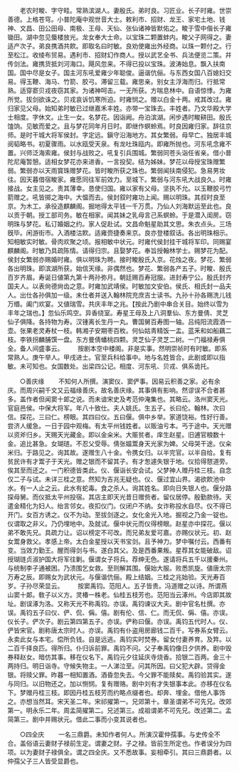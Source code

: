 <!-- { "loadSidebar": true } -->
　　老农时畯、字守畦。常熟滨湖人。妻殷氏。弟时良。习匠业。长子时雍。世崇善德。上格苍穹。小普陀庵中观世音大士。敕利市、招财、龙王、家宅土地、钱神、文昌、田公田母、南极、王母、天仙、张仙诸神皆默佑之。畯于雪中偕长子雍锄田。湖中忽见蜃楼放光。龙女奉大士命。以宝珠二颗置蚌内。畯父子网得之。妻适产次子。弟良携酒共飮。即取名曰时敏。良劝使雍出外经商。以珠一颗付之。行至松江。收绫布贸易。遇利市、招财幻作商人。授以武艺全书、兵法便览二策。幷传剑法。雍携货抵刘河海口。飓风忽来。不得已投以宝珠。波涛始息。飘入扶南国。国中尽是女子。国主河东吼爱雍少年聪俊。逼谐伉俪。与东西女国八百媳妇交易。得玉鞭、海马、竹箭、胶弓。滞留三载。雍思亲。别女主浮海而归。行抵常熟。适穿窬贝戎夜窃其家。为诸神呵击。一无所获。方喘息林中。自语惊悸。为雍所觉。拔剑欲诛之。贝戎哀诉饥寒所迫。时雍悯之。赠以白金十两。戒其改过。雍归家见父母。始知弟时敏已过继嘉禾丰姓。亦带一宝珠去。丰姓者。乃文华殿大学士相度。字休文。止生一女。名梦花。因诣阙。舟泊滨湖。闲步遇时畯耕田。殷氏馌饷。见敏而爱之。且与梦花同年月日时。即继作螟蛉焉。时良因雍归家。辞往京师。是时干城大将军侯封。字定远。鎭守沿海地方。其女繁弱。母早亡。独居丰城阅韬略书。初夏骤雨。以水瓯受天泉。有龙吐珠瓯内。即雍所抛也。河东吼念雍不置。兴师泛海索雍。侯封与战败之。吼复引兵围城。繁弱同苍头诣任省亲。借小普陀尼庵暂憩。适相女梦花亦来进香。一言投契。结为姊妹。梦花以母授宝珠赠繁弱。繁弱亦以天雨寳珠赠梦花。皆时畯所获之珠也。繁弱闻扶南侵犯。急易男妆往。因天暮借宿畯家。雍愿同往军前效力。至城下。繁弱与河东吼大战良久。时雍接战。女主见之。责其薄幸。恳使归国。雍以家有父母。坚执不允。以玉鞭胶弓竹箭赠之。吼皆掷之海中。大愠而去。侯封叙时雍功上闻。赐以明珠。其叔时良至京。为木工。承役造麒麟阁。掘地得太平钱一千万贯。乃仙人刘海默运至此也。良以贡于朝。授工部司务。敏在相家。闻其妹之乳母言己系螟蛉。于是潜入闺房。窃明珠与梦花。私订婚姻之约。家人促赴试。文昌命魁星助其文思。朱衣点头。三场旣毕。闲游街市。入酒楼沽飮。适雍赍捷奏来京。良亦登楼叙话。各出明珠相示。知相敏实时敏。骨肉欢聚之顷。报相敏中状元。时雍代侯封挂干城将军印。同赐宴麒麟阁。时敏乃具疏陈情。请得归宗。且娶梦花。奉旨授翰林学士。赐梦花为配。侯封女繁弱亦赐婚时雍。俱以明珠为聘。接时畯殷氏入京。花烛之夜。梦花、繁弱各出明珠。即滨湖所获。始信天缘。非偶然也。梦花、繁弱各产五子。时畯、殷氏百岁齐眉。寿诞日値第九第十两孙弥月。朝廷赐百寿冠服。进封寿宁公。殷氏封齐国夫人。以表尙德尙齿之意。时雍加武靖侯。时敏加文安伯。侯氏、相氏封一品夫人。出仕各孙俱加一级。未仕者并送入翰林院充庶吉士读书。九孙十孙各赐洗儿钱万缗。阖门欢宴。又値瑞雪。共庆丰年之兆。【按此乃剧中串合关目。始终以雪为丰年之瑞也。】忽仙乐鸣空。异香绕室。寿星王母及上八洞羣仙、东方曼倩、灵芝仙子俱降。各持物为寿。汉锺离长生丹一丸。曹国舅百寿图一轴。吕纯阳流霞酒一壶。张果老灵寿杖一枝。韩湘子安期枣百枚。何仙姑靑精饭一盂。蓝釆和如船藕二枝。李铁拐麟脯馔一盘。东方曼倩蟠桃四颗。灵芝仙子灵芝二树。一门福禄寿俱全。备人间盛事云。 
　　按剧本空中楼阁。非是实事。然明崇祯时有时敏。即系常熟人。庚午举人。甲戌进士。官至兵科给事中。地与名姓皆合。此剧或即以指敏。未可知也。女国数处。出梁四公记。相度、河东吼、贝戎、俱系诡托。 


　　○善庆缘 
　　不知何人所撰。演窦仪、窦俨事。因易云积善之家。必有余庆。而周兴嗣千文又云福缘善庆。故名善庆缘。其事俱有影响。然谬误不合者甚多。盖作者但闻窦十郞之说。而未谙宋史及考范仲淹集也。其略云。洛州窦天光。官庭邑侯。中保大将军。年八十致仕。夫人姚氏。生五子。长曰伦。翰林。次曰信。探花。三曰仁。榜眼。其四曰仪。五曰偃。俱中乡举。家道饶裕。性好行善。尝济人缓急。一日于园中观梅。有太平州钱姓者。以贩油亏本。丐于途中。天光赠以资斧归乡。天赐天光藏金。即以金籴米。大赈贫者。庠生赵星。旧逋官粮数十金。追比甚急。女瑚琏。不忍父受辱。倩张媪鬻身天光家为婢。父母哭干途。仪籴米归。于路见之。询其故。遂赠生八十金。令携女归。以半完官。以半自给。复有贫民许有才鬻子于天光。赠之银而不留其子。有才怱遽失银于地。仪拾得憇道旁。俟其至而还之。一门积德皆类此。仪、偃诣长安会试。父梦神人赠丹桂三枝。自念仅二子与试。未详三桂之意。然知为吉兆无疑也。仪、偃过宜山界。渴欲飮池中水。有一人止之云。此水有蛇毒。食之杀人。询其姓名。即向日失银人也。偃分路探母舅。而仪抵太平州投宿。其店主即天光昔日赠赀者。留仪居停。殷勤款待。天遣金精化为妇人。绐言邻女。夜扣仪门。仪闭户不纳。女诈称投水自尽。仪不得已开门。女百方诱之。仪不为动。至拔剑逐之。女化金光入地。掘视之乃金一锭也。仪谓取之非义。乃仍埋地中。及就试。偃中状元而仪得榜眼。赵星亦中探花。偃以弟不敢先兄。具疏力让。诏以榜定不可改。而兄弟友爱可嘉。亦赐仪状元。初、赵女鬻身救父。孝感上帝。太白金星授以天书宝剑。且予神力。梦中嘱付云。西番有变。当效力勤王。醒而得剑与书。遂白其父。及是西番果叛。星荐其女能破敌。诏授瑚琏贞淑护国大将军往剿。偃谓女子将兵。荐绅无色。遂请将兵五千以援秦州。与统制李子通被困。乃溃围乞女救。至则解其围。偃始大服。败悉凯旋。値唐太宗万寿之辰。即赐女为武状元。与偃谐伉俪。殿上结姻。三桂之兆始验。天光寿百岁。子孙尽荣显云。 
　　按窦禹钧。范阳人。五子皆贵。冯道赠之以诗。所谓燕山窦十郞。敎子以义方。灵椿一株老。仙桂五枝芳也。范阳当云涿州。今店即其故址。剧误涿为洛。又称天光不称禹钧。亦误。禹钧谏议大夫。剧中官名杜撰。亦误。禹钧五子曰仪、俨、侃、偁。僖。剧有伦、信、仁。而无侃、偁、僖。亦误。仪长子。俨次子。剧云第四第五子。亦误。俨称曰偃。亦误。禹钧五代时人。仪、俨皆宋官。剧称唐太宗时人。亦误。禹钧有仆盗用房廊钱二百千。写券系女臂云。永卖此女与本宅。偿所负钱。自是远逃。禹钧实时焚券。留女付妻养育。及筓。以二百千择良匹。得所归。仆归诉前罪。禹钧不问。父子奉禹钧像日夕供养。剧中毁券释赵女。暗仿其事。移在仪名下。禹钧元夕往延庆寺烧香。拾银二百两。金三十两持归。明日诣寺。守候失物主。一人涕泣至。问其所因。曰父犯大辟。贷得金银。将赎父罪。昨暮一相知置酒。酒昏忽失去。今父罪不能赎矣。禹钧验其实。遂与同归。以旧物还之。加以恻悯。复有赠赂。剧中刘有才失银事本此。亦移在仪名下。梦赠丹桂三枝。即因丹桂五枝芳而约略点缀者也。却奔、埋金。借他人事饰之。亦想当然耳。宋天圣二年。宋祁擢第一。兄郊第十。章圣谓弟不可先兄。改郊第一。明永乐二年。周孟简擢第二。兄述第三。成祖谓弟不可先兄。改述第二。孟简第三。剧中并赐状元。借此二事而小变其说者也。 


　　○四全庆 
　　一名三鼎爵。未知作者何人。所演汉霍仲孺事。与史传全不合。盖俗语云妻财子禄前生定。谓妻之财。子之禄。皆前生所定也。作者误分为四项。以为妻财子禄俱全。谓之四全庆。又不悉故事。妄相牵引。其曰三鼎爵者。以仲孺父子三人皆受显爵也。 
